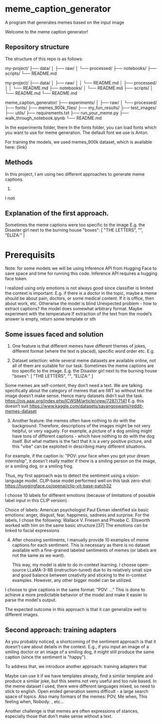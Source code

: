 # meme_caption_generator

A program that generates memes based on the input image

Welcome to the meme caption generator!

## Repository structure

The structure of this repo is as follows:

my-project/ ├── data/ │ ├── raw/ │ └── processed/ ├── notebooks/ ├── scripts/ └── README.md

my-project/
├── data/
│ ├── raw/
│ │ └── README.md
│ ├── processed/
│ │ └── README.md
├── notebooks/
│ └── README.md
├── scripts/
│ └── README.md
└── README.md

meme_caption_generator/
├── experiments/
│ ├── raw/
│ └── processed/
├── fonts/
├── memes_900k_files/
├── my_fun_results/
├── test_images/
├── utils/
├── requirements.txt
├── run_your_meme.py
├── walk_through_notebook.ipynb
└── README.md

In the experiments folder, there
In the fonts folder, you can load fonts which you want to use for meme generation. The default font we use is Anton.

For training the models, we used memes_900k dataset, which is available here: {link}

## Methods

In this project, I am using two different approaches to generate meme captions.

1.

I noti

## Explanation of the first approach.

Sometimes the meme captions were too specific to the image
E.g. the Disaster girl next to the burning house
"boxes": [
"THE LETTERS",
"",
"ELIZA:"
]

# Prerequisits

Note: for some models we will be using Inference API from Hugging Face to save space and time for running this code.
Inference API requires a hugging face token.

I realized using only emotions is not always good since
classifier is limited
the context is important. E.g. if there is a doctor in the topic, maybe a meme should be about pain, doctors, or some medical content. If it is office, then about work, etc. Otherwise the model is blind
Unexpected problem - how to extract captions? the model does somewhat arbitrary format. Maybe experiment with the temperature
If extraction of the text from the model’s answer is empty, return some template or sth

## Some issues faced and solution

1. One feature is that different memes have different themes of jokes, different format (where the text is placed), specific word order etc. E.g.

2. Dataset selection: while several meme datasets are available online, not all of them are suitable for our task.
   Sometimes the meme captions are too specific to the image.
   E.g. the Disaster girl next to the burning house
   "boxes": [
   "THE LETTERS",
   "",
   "ELIZA:"
   ]

Some memes are self-content, they don’t need a text. We are talking specifically about the category of memes that are IWT so without text the image doesn’t make sense. Hence many datasets didn’t suit the task. https://ojs.aaai.org/index.php/ICWSM/article/view/7287/7141
E.g. this doesn’t suit https://www.kaggle.com/datasets/sayangoswami/reddit-memes-dataset

3. Another feature: the memes often have nothing to do with the background. Therefore, descriptions of the images might be not very helpful, or very vaguely. For example, a picture of a dog smiling might have tons of different captions - which have nothing to do with the dog itself. But what matters is the fact that it is a very positive picture, and this "vibe" can be exploited in describing many different situations.

For example, if the caption is: "POV: your face when you got your dream internship", it doesn't really matter if there is a smiling person on the image, or a smiling dog, or a smiling frog.

Thus, my first approach was to detect the sentiment using a vision-language model. CLIP-base model performed well on this task zero-shot: https://huggingface.co/openai/clip-vit-base-patch32

I choose 10 labels for different emotions (because of limitations of possible label input in this CLIP version).

Choice of labels:
American psychologist Paul Ekman identified six basic emotions: anger, disgust, fear, happiness, sadness and surprise.
For the labels, I chose the following:
Wallace V. Friesen and Phoebe C. Ellsworth worked with him on the same basic structure.[37] The emotions can be linked to facial expressions

4. After choosing sentiments, I manually provide 10 examples of meme captions for each sentiment. This is necessary as there is no dataset available with a fine-grained labeled sentiments of memes (or labels are not the same as we want).

   This way, my model is able to do in-context learning. I choose open-source LLaMA-3-8B (instruction-tuned) due to its relatively small size and good balance between creativity and sticking to the in-context examples. However, any other bigger model can be utilized.

I choose to give captions in the same format: "POV: ..."
This is done to achieve a more predictable behavior of the model and make it easier to parse the model's output.

The expected outcome in this approach is that it can generalize well to different images.

## Second approach: training adapters

As you probably noticed, a shortcoming of the sentiment approach is that it doesn't care about details in the context. E.g., if you input an image of a smiling doctor or an image of a smiling dog, it might still produce the same caption (since the sentiment is "happy").

To address that, we introduce another approach: training adapters that

Maybe can use it if we have templates already, find a similar template and produce a similar joke, but this seems not very useful and too rule based.
In the meme dataset I used, there were different languages mixed, so need to stick to english.
Open ended generation seems difficult - a large search space of topics.
Also many formars of the memes: POV, Me when, This feeling when, Nobody: , etc…

Another challenge is that memes are often expressions of stances, especially those that don’t make sense without a text.
